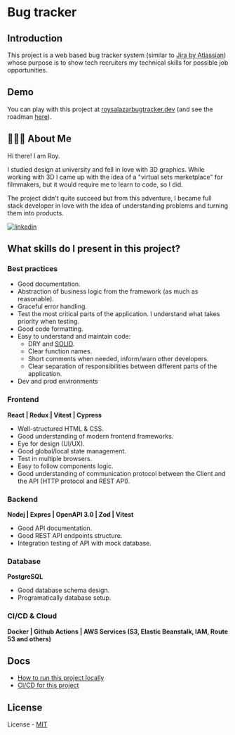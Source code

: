 # Bug tracker
## Introduction
This project is a web based bug tracker system (similar to [Jira by Atlassian](https://www.atlassian.com/software/jira)) whose purpose is to show tech recruiters my technical skills for possible job opportunities.

## Demo
You can play with this project at [roysalazarbugtracker.dev](https://roysalazarbugtracker.dev) (and see the roadman [here](https://jira.external-share.com/issue/43460/bug_tracker_board?groupBy=EPIC)).

## 👨🏽‍💻 About Me

Hi there! I am Roy.

I studied design at university and fell in love with 3D graphics. While working with 3D I came up with the idea of a "virtual sets marketplace" for filmmakers, but it would require me to learn to code, so I did.

The project didn't quite succeed but from this adventure, I became full stack developer in love with the idea of understanding problems and turning them into products.

[![linkedin](https://img.shields.io/badge/linkedin-0A66C2?style=for-the-badge&logo=linkedin&logoColor=white)](https://www.linkedin.com/in/roy-salazar-a93b0b192/)

## What skills do I present in this project?
### Best practices
- Good documentation.
- Abstraction of business logic from the framework (as much as reasonable).
- Graceful error handling.
- Test the most critical parts of the application. I understand what takes priority when testing.
- Good code formatting.
- Easy to understand and maintain code:
    - DRY and [SOLID](https://youtu.be/_jDNAf3CzeY?t=291).
    - Clear function names.
    - Short comments when needed, inform/warn other developers.
    - Clear separation of responsibilities between different parts of the application.
- Dev and prod environments
### Frontend
**React | Redux | Vitest |  Cypress**
- Well-structured HTML & CSS.
- Good understanding of modern frontend frameworks.
- Eye for design (UI/UX).
- Good global/local state management.
- Test in multiple browsers.
- Easy to follow components logic.
- Good understanding of communication protocol between the Client and the API (HTTP protocol and REST API).
### Backend
**Nodej | Expres | OpenAPI 3.0 | Zod | Vitest**
- Good API documentation.
- Good REST API endpoints structure.
- Integration testing of API with mock database.

### Database
**PostgreSQL**
- Good database schema design.
- Programatically database setup.


### CI/CD & Cloud
**Docker | Github Actions | AWS Services (S3, Elastic Beanstalk, IAM, Route 53 and others)**

## Docs
- [How to run this project locally](docs/run-locally.md)
- [CI/CD for this project](docs/cicd.md)

## License
License - [MIT](https://choosealicense.com/licenses/mit/)

